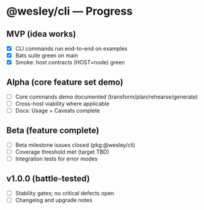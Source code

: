 # @wesley/cli — Progress

## MVP (idea works)

- [x] CLI commands run end-to-end on examples
- [x] Bats suite green on main
- [x] Smoke: host contracts (HOST=node) green

## Alpha (core feature set demo)

- [ ] Core commands demo documented (transform/plan/rehearse/generate)
- [ ] Cross-host viability where applicable
- [ ] Docs: Usage + Caveats complete

## Beta (feature complete)

- [ ] Beta milestone issues closed (pkg:@wesley/cli)
- [ ] Coverage threshold met (target TBD)
- [ ] Integration tests for error modes

## v1.0.0 (battle-tested)

- [ ] Stability gates; no critical defects open
- [ ] Changelog and upgrade notes
